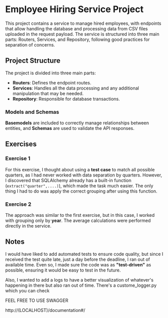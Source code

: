 # Employee Hiring Service Project

This project contains a service to manage hired employees, with endpoints that allow handling the database and processing data from CSV files uploaded in the request payload. The service is structured into three main parts: Routers, Services, and Repository, following good practices for separation of concerns.

## Project Structure

The project is divided into three main parts:

- **Routers**: Defines the endpoint routes.
- **Services**: Handles all the data processing and any additional manipulation that may be needed.
- **Repository**: Responsible for database transactions.

### Models and Schemas

**Basemodels** are included to correctly manage relationships between entities, and **Schemas** are used to validate the API responses.

## Exercises

### Exercise 1

For this exercise, I thought about using a **test case** to match all possible quarters, as I had never worked with data separation by quarters. However, I discovered that SQLAlchemy already has a built-in function (`extract("quarter",....)`), which made the task much easier. The only thing I had to do was apply the correct grouping after using this function.

### Exercise 2

The approach was similar to the first exercise, but in this case, I worked with grouping only by **year**. The average calculations were performed directly in the service.

## Notes

I would have liked to add automated tests to ensure code quality, but since I received the test quite late, just a day before the deadline, I ran out of available time. Even so, I made sure the code was as **"test-driven"** as possible, ensuring it would be easy to test in the future.

Also, I wanted to add a logs to have a better visualization of whatever's happening in there but also ran out of time. There's a custome_logger.py which you can check

FEEL FREE TO USE SWAGGER

http://(LOCALHOST)/documentation#/
